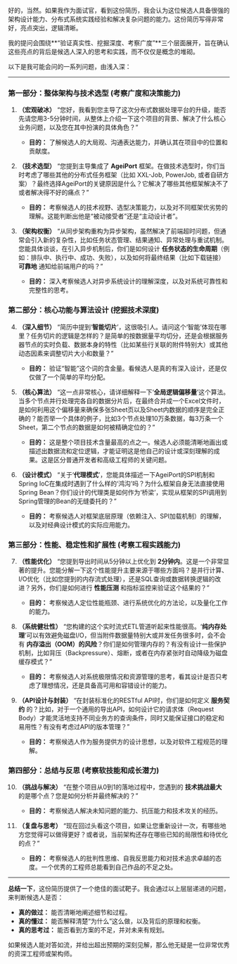 好的，当然。如果我作为面试官，看到这份简历，我会认为这位候选人具备很强的架构设计能力、分布式系统实践经验和解决复杂问题的能力。这份简历写得非常好，亮点突出，逻辑清晰。

我的提问会围绕**“验证真实性、挖掘深度、考察广度”**三个层面展开，旨在确认这些亮点的背后是候选人深入的思考和实践，而不仅仅是概念的堆砌。

以下是我可能会问的一系列问题，由浅入深：

---

### **第一部分：整体架构与技术选型 (考察广度和决策能力)**

1.  **（宏观破冰）** “您好，我看到您主导了这次分布式数据处理平台的升级，能否先请您用3-5分钟时间，从整体上介绍一下这个项目的背景、解决了什么核心业务问题，以及您在其中扮演的具体角色？”
    *   **目的：** 了解候选人的大局观、沟通表达能力，并确认其在项目中的位置和贡献度。

2.  **（技术选型）** “您提到主导集成了 **AgeiPort** 框架。在做技术选型时，你们当时考虑了哪些其他的分布式任务框架（比如 XXL-Job, PowerJob, 或者自研方案）？最终选择AgeiPort的关键原因是什么？它解决了哪些其他框架解决不了或者解决得不好的痛点？”
    *   **目的：** 考察候选人的技术视野、选型决策能力，以及对不同框架优劣势的理解。这能判断出他是“被动接受者”还是“主动设计者”。

3.  **（架构权衡）** “从同步架构重构为异步架构，虽然解决了前端超时问题，但通常会引入新的复杂性，比如任务状态管理、结果通知、异常处理与重试机制。您能具体谈谈，在引入异步机制后，你们是如何设计 **任务状态的生命周期**（例如：排队中、执行中、成功、失败），以及如何将最终结果（比如下载链接）**可靠地** 通知给前端用户的吗？”
    *   **目的：** 深入考察候选人对异步系统设计的理解深度，以及对系统可靠性和完整性的思考。

### **第二部分：核心功能与算法设计 (挖掘技术深度)**

4.  **（深入细节）** “简历中提到‘**智能切片**’，这很吸引人。请问这个‘智能’体现在哪里？任务切片的逻辑是怎样的？是简单的按数据量平均切分，还是会根据服务器节点的实时负载、数据本身的特性（比如某些行关联的附件特别大）或其他动态因素来调整切片大小和数量？”
    *   **目的：** 验证“智能”这个词的含金量。看候选人是真的有深入设计，还是仅仅做了一个简单的平均分配。

5.  **（核心算法）** “这一点非常核心，请详细解释一下‘**全局逻辑偏移量**’这个算法。当多个节点并行处理完各自的数据分片后，在最终合并成一个Excel文件时，是如何利用这个偏移量来确保多张Sheet页以及Sheet内数据的顺序是完全正确的？能否举一个具体的例子，比如3个节点处理10万条数据，每3万条一个Sheet，第二个节点的数据是如何被精确定位的？”
    *   **目的：** 这是整个项目技术含量最高的点之一。候选人必须能清晰地画出或描述出数据流和定位逻辑，才能证明这是他自己的设计或深刻理解的成果。这是区分普通开发者和高级工程师的关键问题。

6.  **（设计模式）** “关于‘**代理模式**’，您能具体描述一下AgeiPort的SPI机制和Spring IoC在集成时遇到了什么样的‘鸿沟’吗？为什么框架自身无法直接使用Spring Bean？你们设计的代理类是如何作为‘桥梁’，实现从框架的SPI调用到Spring管理的Bean的无缝委托的？”
    *   **目的：** 考察候选人对框架底层原理（依赖注入、SPI加载机制）的理解，以及对经典设计模式的实际应用能力。

### **第三部分：性能、稳定性和扩展性 (考察工程实践能力)**

7.  **（性能优化）** “您提到导出时间从5分钟以上优化到 **2分钟内**。这是一个非常显著的提升。您能分解一下这个性能提升主要来源于哪些方面吗？是并行计算、I/O优化（比如您提到的内存流式处理），还是SQL查询或数据转换逻辑的改进？另外，你们是如何进行 **性能压测** 和指标监控来验证这个结果的？”
    *   **目的：** 考察候选人定位性能瓶颈、进行系统优化的方法论，以及量化工作的能力。

8.  **（系统健壮性）** “您构建的这个实时流式ETL管道听起来性能很高。‘**纯内存处理**’可以有效避免磁盘I/O，但当附件数据量特别大或并发任务很多时，会不会有 **内存溢出（OOM）的风险**？你们是如何管理内存的？有没有设计一些保护机制，比如背压（Backpressure）、熔断，或者在内存紧张时自动降级为磁盘缓存模式？”
    *   **目的：** 考察候选人对系统极限情况和资源管理的思考，看其设计是否只考虑了理想情况，还是具备高可用和容错设计的能力。

9.  **（API设计与封装）** “在封装标准化的RESTful API时，你们是如何定义 **服务契约** 的？比如，对于一个通用的导出API，如何设计它的请求体（Request Body）才能灵活地支持不同业务方的查询条件，同时又能保证接口的稳定和易用性？有没有考虑过API的版本管理？”
    *   **目的：** 考察候选人作为服务提供方的设计思想，以及对软件工程规范的理解。

### **第四部分：总结与反思 (考察软技能和成长潜力)**

10. **（挑战与解决）** “在整个项目从0到1的落地过程中，您遇到的 **技术挑战最大** 的是哪个点？您是如何分析并最终解决的？”
    *   **目的：** 考察候选人解决未知问题的能力、抗压能力和技术攻关的经历。

11. **（复盘与思考）** “现在回过头看这个项目，如果让您重新设计一次，有哪些地方您觉得可以做得更好？或者说，当前架构还存在哪些已知的局限性和待优化的点？”
    *   **目的：** 考察候选人的批判性思维、自我反思能力和对技术追求卓越的态度。一个优秀的工程师总能看到自己作品的不足之处。

---

**总结一下**，这份简历提供了一个绝佳的面试靶子。我会通过以上层层递进的问题，来判断候选人是否：

*   **真的做过：** 能否清晰地阐述细节和过程。
*   **真的懂过：** 能否解释清楚“为什么”这么做，以及背后的原理和权衡。
*   **真的思考过：** 能否看到方案的不足，并对未来有规划。

如果候选人能对答如流，并给出超出预期的深刻见解，那么他无疑是一位非常优秀的资深工程师或架构师。